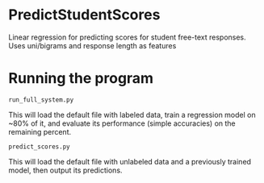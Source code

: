 # PredictStudentScores
Linear regression for predicting scores for student free-text responses. Uses uni/bigrams and response length as features

# Running the program
```
run_full_system.py 
```

This will load the default file with labeled data, train a regression model on ~80% of it, and evaluate its performance (simple accuracies) on the remaining percent.

```
predict_scores.py
```

This will load the default file with unlabeled data and a previously trained model, then output its predictions.
